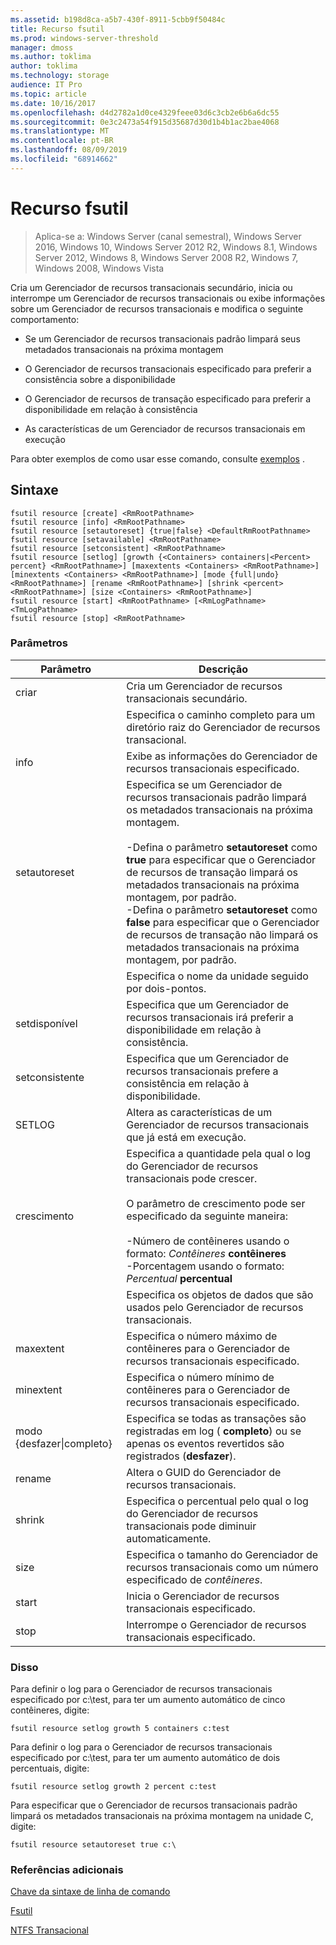 ```yaml
---
ms.assetid: b198d8ca-a5b7-430f-8911-5cbb9f50484c
title: Recurso fsutil
ms.prod: windows-server-threshold
manager: dmoss
ms.author: toklima
author: toklima
ms.technology: storage
audience: IT Pro
ms.topic: article
ms.date: 10/16/2017
ms.openlocfilehash: d4d2782a1d0ce4329feee03d6c3cb2e6b6a6dc55
ms.sourcegitcommit: 0e3c2473a54f915d35687d30d1b4b1ac2bae4068
ms.translationtype: MT
ms.contentlocale: pt-BR
ms.lasthandoff: 08/09/2019
ms.locfileid: "68914662"
---
```

# <a name="fsutil-resource"></a>Recurso fsutil
>Aplica-se a: Windows Server (canal semestral), Windows Server 2016, Windows 10, Windows Server 2012 R2, Windows 8.1, Windows Server 2012, Windows 8, Windows Server 2008 R2, Windows 7, Windows 2008, Windows Vista

Cria um Gerenciador de recursos transacionais secundário, inicia ou interrompe um Gerenciador de recursos transacionais ou exibe informações sobre um Gerenciador de recursos transacionais e modifica o seguinte comportamento:

-   Se um Gerenciador de recursos transacionais padrão limpará seus metadados transacionais na próxima montagem

-   O Gerenciador de recursos transacionais especificado para preferir a consistência sobre a disponibilidade

-   O Gerenciador de recursos de transação especificado para preferir a disponibilidade em relação à consistência

-   As características de um Gerenciador de recursos transacionais em execução

Para obter exemplos de como usar esse comando, consulte [exemplos](#BKMK_examples) .

## <a name="syntax"></a>Sintaxe

```
fsutil resource [create] <RmRootPathname>
fsutil resource [info] <RmRootPathname>
fsutil resource [setautoreset] {true|false} <DefaultRmRootPathname>
fsutil resource [setavailable] <RmRootPathname>
fsutil resource [setconsistent] <RmRootPathname>
fsutil resource [setlog] [growth {<Containers> containers|<Percent> percent} <RmRootPathname>] [maxextents <Containers> <RmRootPathname>] [minextents <Containers> <RmRootPathname>] [mode {full|undo} <RmRootPathname>] [rename <RmRootPathname>] [shrink <percent> <RmRootPathname>] [size <Containers> <RmRootPathname>]
fsutil resource [start] <RmRootPathname> [<RmLogPathname> <TmLogPathname>
fsutil resource [stop] <RmRootPathname>
```

### <a name="parameters"></a>Parâmetros

|        Parâmetro        |                                                                                                                                                                                                                                        Descrição                                                                                                                                                                                                                                         |
|-------------------------|--------------------------------------------------------------------------------------------------------------------------------------------------------------------------------------------------------------------------------------------------------------------------------------------------------------------------------------------------------------------------------------------------------------------------------------------------------------------------------------------|
|         criar          |                                                                                                                                                                                                                    Cria um Gerenciador de recursos transacionais secundário.                                                                                                                                                                                                                     |
|    <RmRootPathname>     |                                                                                                                                                                                                        Especifica o caminho completo para um diretório raiz do Gerenciador de recursos transacional.                                                                                                                                                                                                         |
|          info           |                                                                                                                                                                                                            Exibe as informações do Gerenciador de recursos transacionais especificado.                                                                                                                                                                                                            |
|      setautoreset       | Especifica se um Gerenciador de recursos transacionais padrão limpará os metadados transacionais na próxima montagem.<br /><br />-Defina o parâmetro **setautoreset** como **true** para especificar que o Gerenciador de recursos de transação limpará os metadados transacionais na próxima montagem, por padrão.<br />-Defina o parâmetro **setautoreset** como **false** para especificar que o Gerenciador de recursos de transação não limpará os metadados transacionais na próxima montagem, por padrão. |
| <DefaultRmRootPathname> |                                                                                                                                                                                                                       Especifica o nome da unidade seguido por dois-pontos.                                                                                                                                                                                                                        |
|      setdisponível       |                                                                                                                                                                                                 Especifica que um Gerenciador de recursos transacionais irá preferir a disponibilidade em relação à consistência.                                                                                                                                                                                                 |
|      setconsistente      |                                                                                                                                                                                                 Especifica que um Gerenciador de recursos transacionais prefere a consistência em relação à disponibilidade.                                                                                                                                                                                                 |
|         SETLOG          |                                                                                                                                                                                                  Altera as características de um Gerenciador de recursos transacionais que já está em execução.                                                                                                                                                                                                  |
|         crescimento          |                                                                                                  Especifica a quantidade pela qual o log do Gerenciador de recursos transacionais pode crescer.<br /><br />O parâmetro de crescimento pode ser especificado da seguinte maneira:<br /><br />-Número de contêineres usando o formato: _Contêineres_ **contêineres**<br />-Porcentagem usando o formato: _Percentual_ **percentual**                                                                                                   |
|      <containers>       |                                                                                                                                                                                                      Especifica os objetos de dados que são usados pelo Gerenciador de recursos transacionais.                                                                                                                                                                                                       |
|        maxextent        |                                                                                                                                                                                                Especifica o número máximo de contêineres para o Gerenciador de recursos transacionais especificado.                                                                                                                                                                                                |
|        minextent        |                                                                                                                                                                                                Especifica o número mínimo de contêineres para o Gerenciador de recursos transacionais especificado.                                                                                                                                                                                                |
|  modo {desfazer&#124;completo}  |                                                                                                                                                                                        Especifica se todas as transações são registradas em log ( **completo**) ou se apenas os eventos revertidos são registrados (**desfazer**).                                                                                                                                                                                         |
|         rename          |                                                                                                                                                                                                                  Altera o GUID do Gerenciador de recursos transacionais.                                                                                                                                                                                                                  |
|         shrink          |                                                                                                                                                                                              Especifica o percentual pelo qual o log do Gerenciador de recursos transacionais pode diminuir automaticamente.                                                                                                                                                                                              |
|          size           |                                                                                                                                                                                              Especifica o tamanho do Gerenciador de recursos transacionais como um número especificado de *contêineres*.                                                                                                                                                                                               |
|          start          |                                                                                                                                                                                                                    Inicia o Gerenciador de recursos transacionais especificado.                                                                                                                                                                                                                    |
|          stop           |                                                                                                                                                                                                                    Interrompe o Gerenciador de recursos transacionais especificado.                                                                                                                                                                                                                     |

### <a name="BKMK_examples"></a>Disso
Para definir o log para o Gerenciador de recursos transacionais especificado por c:\test, para ter um aumento automático de cinco contêineres, digite:

```
fsutil resource setlog growth 5 containers c:test
```

Para definir o log para o Gerenciador de recursos transacionais especificado por c:\test, para ter um aumento automático de dois percentuais, digite:

```
fsutil resource setlog growth 2 percent c:test
```

Para especificar que o Gerenciador de recursos transacionais padrão limpará os metadados transacionais na próxima montagem na unidade C, digite:

```
fsutil resource setautoreset true c:\  
```

### <a name="additional-references"></a>Referências adicionais
[Chave da sintaxe de linha de comando](Command-Line-Syntax-Key.md)

[Fsutil](Fsutil.md)

[NTFS Transacional](https://go.microsoft.com/fwlink/?LinkID=165402)


